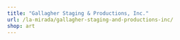 ```yaml
---
title: "Gallagher Staging & Productions, Inc."
url: /la-mirada/gallagher-staging-and-productions-inc/
shop: art
---
```


